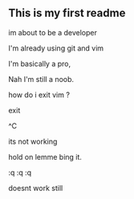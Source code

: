 ## This is my first readme

im about to be a developer 

I'm already using git and vim

I'm basically a pro,

Nah I'm still a noob.

how do i exit vim ?

exit

^C

its not working

hold on lemme bing it.

:q :q :q

doesnt work still
